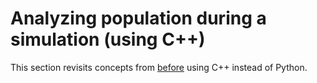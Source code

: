 # Analyzing population during a simulation (using C++)

This section revisits concepts from [before](timeseries) using C++ instead of Python.
